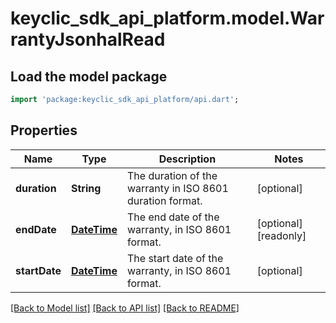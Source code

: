 # keyclic_sdk_api_platform.model.WarrantyJsonhalRead

## Load the model package
```dart
import 'package:keyclic_sdk_api_platform/api.dart';
```

## Properties
Name | Type | Description | Notes
------------ | ------------- | ------------- | -------------
**duration** | **String** | The duration of the warranty in ISO 8601 duration format. | [optional] 
**endDate** | [**DateTime**](DateTime.md) | The end date of the warranty, in ISO 8601 format. | [optional] [readonly] 
**startDate** | [**DateTime**](DateTime.md) | The start date of the warranty, in ISO 8601 format. | [optional] 

[[Back to Model list]](../README.md#documentation-for-models) [[Back to API list]](../README.md#documentation-for-api-endpoints) [[Back to README]](../README.md)


